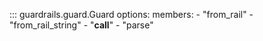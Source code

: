 <!-- ::: my_library.my_module.my_class -->


::: guardrails.guard.Guard
    options:
        members: 
            - "from_rail"
            - "from_rail_string"
            - "__call__"
            - "parse"
